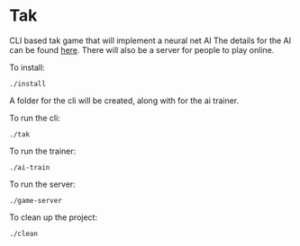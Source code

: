 Tak
===

CLI based tak game that will implement a neural net AI
The details for the AI can be found [here](tak-ai/README.md).
There will also be a server for people to play online.

To install:

    ./install

A folder for the cli will be created, along with for the ai trainer.

To run the cli:

    ./tak

To run the trainer:

    ./ai-train

To run the server:

    ./game-server

To clean up the project:

    ./clean

